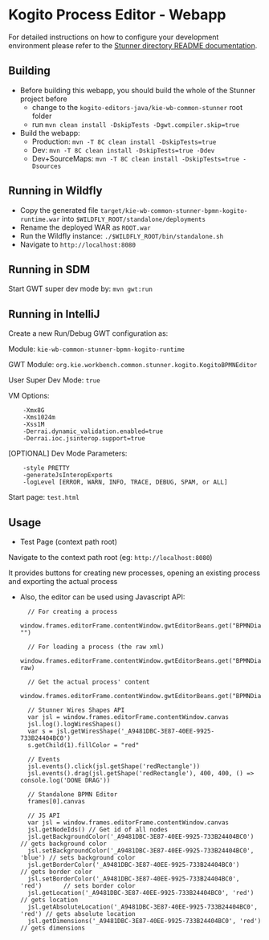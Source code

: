Kogito Process Editor - Webapp
==============================

For detailed instructions on how to configure your development environment please refer to 
the [Stunner directory README documentation](../../../).
 
Building
--------
 
* Before building this webapp, you should build the whole of the Stunner project before
  * change to the `kogito-editors-java/kie-wb-common-stunner` root folder
  * run `mvn clean install -DskipTests -Dgwt.compiler.skip=true`
* Build the webapp:
  * Production: `mvn -T 8C clean install -DskipTests=true`
  * Dev: `mvn -T 8C clean install -DskipTests=true -Ddev`
  * Dev+SourceMaps: `mvn -T 8C clean install -DskipTests=true -Dsources`

Running in Wildfly
------------------
* Copy the generated file `target/kie-wb-common-stunner-bpmn-kogito-runtime.war` into `$WILDFLY_ROOT/standalone/deployments`
* Rename the deployed WAR as `ROOT.war`
* Run the Wildfly instance: `./$WILDFLY_ROOT/bin/standalone.sh`
* Navigate to `http://localhost:8080`

Running in SDM
------------------
Start GWT super dev mode by: `mvn gwt:run`

Running in IntelliJ
-------------------
Create a new Run/Debug GWT configuration as:

Module: `kie-wb-common-stunner-bpmn-kogito-runtime`

GWT Module: `org.kie.workbench.common.stunner.kogito.KogitoBPMNEditor`

User Super Dev Mode: `true`

VM Options:

        -Xmx8G
        -Xms1024m
        -Xss1M
        -Derrai.dynamic_validation.enabled=true
        -Derrai.ioc.jsinterop.support=true

[OPTIONAL] Dev Mode Parameters:

        -style PRETTY
        -generateJsInteropExports
        -logLevel [ERROR, WARN, INFO, TRACE, DEBUG, SPAM, or ALL]

Start page: `test.html`

Usage
-----
* Test Page (context path root)

Navigate to the context path root (eg: `http://localhost:8080`) 

It provides buttons for creating new processes, opening an existing process and exporting the actual process

* Also, the editor can be used using Javascript API:

        // For creating a process
        window.frames.editorFrame.contentWindow.gwtEditorBeans.get("BPMNDiagramEditor").get().setContent("", "")      

        // For loading a process (the raw xml)
        window.frames.editorFrame.contentWindow.gwtEditorBeans.get("BPMNDiagramEditor").get().setContent("", raw)      

        // Get the actual process' content
        window.frames.editorFrame.contentWindow.gwtEditorBeans.get("BPMNDiagramEditor").get().getContent()

        // Stunner Wires Shapes API
        var jsl = window.frames.editorFrame.contentWindow.canvas
        jsl.log().logWiresShapes()
        var s = jsl.getWiresShape('_A9481DBC-3E87-40EE-9925-733B24404BC0')
        s.getChild(1).fillColor = "red"  
        
        // Events
        jsl.events().click(jsl.getShape('redRectangle'))
        jsl.events().drag(jsl.getShape('redRectangle'), 400, 400, () => console.log('DONE DRAG'))

        // Standalone BPMN Editor
        frames[0].canvas

        // JS API
        var jsl = window.frames.editorFrame.contentWindow.canvas
        jsl.getNodeIds() // Get id of all nodes
        jsl.getBackgroundColor('_A9481DBC-3E87-40EE-9925-733B24404BC0')         // gets background color
        jsl.setBackgroundColor('_A9481DBC-3E87-40EE-9925-733B24404BC0', 'blue') // sets background color
        jsl.getBorderColor('_A9481DBC-3E87-40EE-9925-733B24404BC0')             // gets border color
        jsl.setBorderColor('_A9481DBC-3E87-40EE-9925-733B24404BC0', 'red')      // sets border color
        jsl.getLocation('_A9481DBC-3E87-40EE-9925-733B24404BC0', 'red')         // gets location
        jsl.getAbsoluteLocation('_A9481DBC-3E87-40EE-9925-733B24404BC0', 'red') // gets absolute location
        jsl.getDimensions('_A9481DBC-3E87-40EE-9925-733B24404BC0', 'red')       // gets dimensions




        